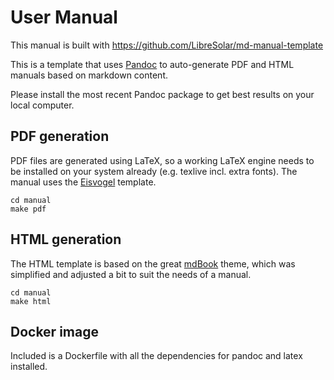 # User Manual

This manual is built with <https://github.com/LibreSolar/md-manual-template>

This is a template that uses [Pandoc](https://pandoc.org/) to auto-generate PDF and HTML manuals based on markdown content.

Please install the most recent Pandoc package to get best results on your local computer.

## PDF generation

PDF files are generated using LaTeX, so a working LaTeX engine needs to be installed on your system already (e.g. texlive incl. extra fonts). The manual uses the [Eisvogel](https://github.com/Wandmalfarbe/pandoc-latex-template) template.

```
cd manual
make pdf
```

## HTML generation

The HTML template is based on the great [mdBook](https://github.com/rust-lang-nursery/mdBook) theme, which was simplified and adjusted a bit to suit the needs of a manual.

```
cd manual
make html
```

## Docker image

Included is a Dockerfile with all the dependencies for pandoc and latex installed.


